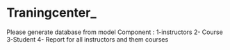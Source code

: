 # Traningcenter_
Please generate database from model Component : 
1-instructors
2- Course 
3-Student
4- Report for all instructors and them courses
